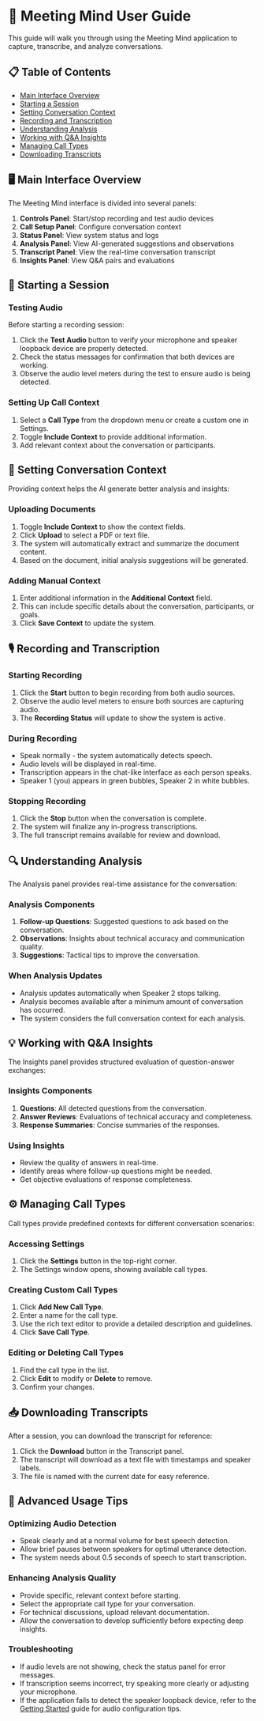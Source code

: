 # 📝 Meeting Mind User Guide

This guide will walk you through using the Meeting Mind application to capture, transcribe, and analyze conversations.

## 📋 Table of Contents

- [Main Interface Overview](#main-interface-overview)
- [Starting a Session](#starting-a-session)
- [Setting Conversation Context](#setting-conversation-context)
- [Recording and Transcription](#recording-and-transcription)
- [Understanding Analysis](#understanding-analysis)
- [Working with Q&A Insights](#working-with-qa-insights)
- [Managing Call Types](#managing-call-types)
- [Downloading Transcripts](#downloading-transcripts)

## 🖥️ Main Interface Overview

The Meeting Mind interface is divided into several panels:

1. **Controls Panel**: Start/stop recording and test audio devices
2. **Call Setup Panel**: Configure conversation context
3. **Status Panel**: View system status and logs
4. **Analysis Panel**: View AI-generated suggestions and observations
5. **Transcript Panel**: View the real-time conversation transcript
6. **Insights Panel**: View Q&A pairs and evaluations

## 🚀 Starting a Session

### Testing Audio

Before starting a recording session:

1. Click the **Test Audio** button to verify your microphone and speaker loopback device are properly detected.
2. Check the status messages for confirmation that both devices are working.
3. Observe the audio level meters during the test to ensure audio is being detected.

### Setting Up Call Context

1. Select a **Call Type** from the dropdown menu or create a custom one in Settings.
2. Toggle **Include Context** to provide additional information.
3. Add relevant context about the conversation or participants.

## 📄 Setting Conversation Context

Providing context helps the AI generate better analysis and insights:

### Uploading Documents

1. Toggle **Include Context** to show the context fields.
2. Click **Upload** to select a PDF or text file.
3. The system will automatically extract and summarize the document content.
4. Based on the document, initial analysis suggestions will be generated.

### Adding Manual Context

1. Enter additional information in the **Additional Context** field.
2. This can include specific details about the conversation, participants, or goals.
3. Click **Save Context** to update the system.

## 🎙️ Recording and Transcription

### Starting Recording

1. Click the **Start** button to begin recording from both audio sources.
2. Observe the audio level meters to ensure both sources are capturing audio.
3. The **Recording Status** will update to show the system is active.

### During Recording

- Speak normally - the system automatically detects speech.
- Audio levels will be displayed in real-time.
- Transcription appears in the chat-like interface as each person speaks.
- Speaker 1 (you) appears in green bubbles, Speaker 2 in white bubbles.

### Stopping Recording

1. Click the **Stop** button when the conversation is complete.
2. The system will finalize any in-progress transcriptions.
3. The full transcript remains available for review and download.

## 🔍 Understanding Analysis

The Analysis panel provides real-time assistance for the conversation:

### Analysis Components

1. **Follow-up Questions**: Suggested questions to ask based on the conversation.
2. **Observations**: Insights about technical accuracy and communication quality.
3. **Suggestions**: Tactical tips to improve the conversation.

### When Analysis Updates

- Analysis updates automatically when Speaker 2 stops talking.
- Analysis becomes available after a minimum amount of conversation has occurred.
- The system considers the full conversation context for each analysis.

## 💡 Working with Q&A Insights

The Insights panel provides structured evaluation of question-answer exchanges:

### Insights Components

1. **Questions**: All detected questions from the conversation.
2. **Answer Reviews**: Evaluations of technical accuracy and completeness.
3. **Response Summaries**: Concise summaries of the responses.

### Using Insights

- Review the quality of answers in real-time.
- Identify areas where follow-up questions might be needed.
- Get objective evaluations of response completeness.

## ⚙️ Managing Call Types

Call types provide predefined contexts for different conversation scenarios:

### Accessing Settings

1. Click the **Settings** button in the top-right corner.
2. The Settings window opens, showing available call types.

### Creating Custom Call Types

1. Click **Add New Call Type**.
2. Enter a name for the call type.
3. Use the rich text editor to provide a detailed description and guidelines.
4. Click **Save Call Type**.

### Editing or Deleting Call Types

1. Find the call type in the list.
2. Click **Edit** to modify or **Delete** to remove.
3. Confirm your changes.

## 📥 Downloading Transcripts

After a session, you can download the transcript for reference:

1. Click the **Download** button in the Transcript panel.
2. The transcript will download as a text file with timestamps and speaker labels.
3. The file is named with the current date for easy reference.

## 🔄 Advanced Usage Tips

### Optimizing Audio Detection

- Speak clearly and at a normal volume for best speech detection.
- Allow brief pauses between speakers for optimal utterance detection.
- The system needs about 0.5 seconds of speech to start transcription.

### Enhancing Analysis Quality

- Provide specific, relevant context before starting.
- Select the appropriate call type for your conversation.
- For technical discussions, upload relevant documentation.
- Allow the conversation to develop sufficiently before expecting deep insights.

### Troubleshooting

- If audio levels are not showing, check the status panel for error messages.
- If transcription seems incorrect, try speaking more clearly or adjusting your microphone.
- If the application fails to detect the speaker loopback device, refer to the [Getting Started](getting-started.md) guide for audio configuration tips.

